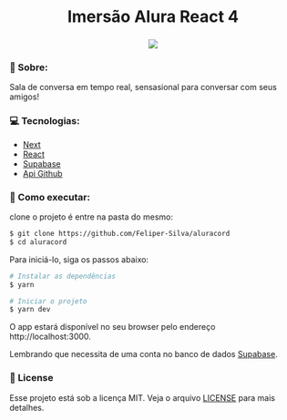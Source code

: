 <h1 align="center">Imersão Alura React 4 </h1>
<h3 align="center"><img src="https://user-images.githubusercontent.com/84206933/154751235-062e020b-991c-4f87-bcf6-9301e4cf8a5d.png" /></h3>

### 📄 Sobre:
Sala de conversa em tempo real, sensasional para conversar com seus amigos!


### 💻 Tecnologias:


- [Next](https://nextjs.org/)
- [React](https://reactjs.org)
- [Supabase](https://supabase.com/)
- [Api Github](https://api.github.com/)

###  🚀 Como executar:
clone o projeto é entre na pasta do mesmo:
```bash
$ git clone https://github.com/Feliper-Silva/aluracord
$ cd aluracord
```
Para iniciá-lo, siga os passos abaixo:
```bash
# Instalar as dependências
$ yarn

# Iniciar o projeto
$ yarn dev
```
O app estará disponível no seu browser pelo endereço http://localhost:3000.

Lembrando que necessita de uma conta no banco de dados [Supabase](https://supabase.com/).


### :memo: License

Esse projeto está sob a licença MIT. Veja o arquivo [LICENSE](LICENSE.md) para mais detalhes.
